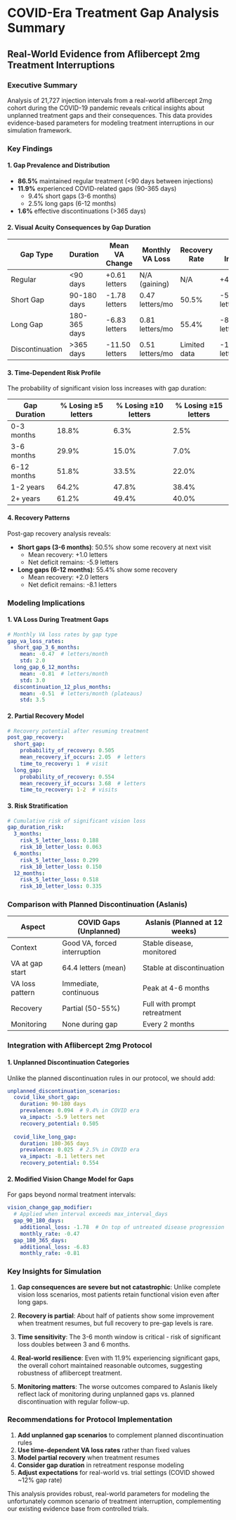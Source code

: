 # COVID-Era Treatment Gap Analysis Summary
## Real-World Evidence from Aflibercept 2mg Treatment Interruptions

### Executive Summary

Analysis of 21,727 injection intervals from a real-world aflibercept 2mg cohort during the COVID-19 pandemic reveals critical insights about unplanned treatment gaps and their consequences. This data provides evidence-based parameters for modeling treatment interruptions in our simulation framework.

### Key Findings

#### 1. Gap Prevalence and Distribution
- **86.5%** maintained regular treatment (<90 days between injections)
- **11.9%** experienced COVID-related gaps (90-365 days)
  - 9.4% short gaps (3-6 months)
  - 2.5% long gaps (6-12 months)
- **1.6%** effective discontinuations (>365 days)

#### 2. Visual Acuity Consequences by Gap Duration

| Gap Type | Duration | Mean VA Change | Monthly VA Loss | Recovery Rate | Net Impact |
|----------|----------|----------------|-----------------|---------------|------------|
| Regular | <90 days | +0.61 letters | N/A (gaining) | N/A | +4.0/year |
| Short Gap | 90-180 days | -1.78 letters | 0.47 letters/mo | 50.5% | -5.9 letters |
| Long Gap | 180-365 days | -6.83 letters | 0.81 letters/mo | 55.4% | -8.1 letters |
| Discontinuation | >365 days | -11.50 letters | 0.51 letters/mo | Limited data | -11.8 letters |

#### 3. Time-Dependent Risk Profile

The probability of significant vision loss increases with gap duration:

| Gap Duration | % Losing ≥5 letters | % Losing ≥10 letters | % Losing ≥15 letters |
|--------------|--------------------|--------------------|---------------------|
| 0-3 months | 18.8% | 6.3% | 2.5% |
| 3-6 months | 29.9% | 15.0% | 7.0% |
| 6-12 months | 51.8% | 33.5% | 22.0% |
| 1-2 years | 64.2% | 47.8% | 38.4% |
| 2+ years | 61.2% | 49.4% | 40.0% |

#### 4. Recovery Patterns

Post-gap recovery analysis reveals:
- **Short gaps (3-6 months)**: 50.5% show some recovery at next visit
  - Mean recovery: +1.0 letters
  - Net deficit remains: -5.9 letters
- **Long gaps (6-12 months)**: 55.4% show some recovery
  - Mean recovery: +2.0 letters
  - Net deficit remains: -8.1 letters

### Modeling Implications

#### 1. VA Loss During Treatment Gaps
```yaml
# Monthly VA loss rates by gap type
gap_va_loss_rates:
  short_gap_3_6_months:
    mean: -0.47  # letters/month
    std: 2.0
  long_gap_6_12_months:
    mean: -0.81  # letters/month
    std: 3.0
  discontinuation_12_plus_months:
    mean: -0.51  # letters/month (plateaus)
    std: 3.5
```

#### 2. Partial Recovery Model
```yaml
# Recovery potential after resuming treatment
post_gap_recovery:
  short_gap:
    probability_of_recovery: 0.505
    mean_recovery_if_occurs: 2.05  # letters
    time_to_recovery: 1  # visit
  long_gap:
    probability_of_recovery: 0.554
    mean_recovery_if_occurs: 3.68  # letters
    time_to_recovery: 1-2  # visits
```

#### 3. Risk Stratification
```yaml
# Cumulative risk of significant vision loss
gap_duration_risk:
  3_months:
    risk_5_letter_loss: 0.188
    risk_10_letter_loss: 0.063
  6_months:
    risk_5_letter_loss: 0.299
    risk_10_letter_loss: 0.150
  12_months:
    risk_5_letter_loss: 0.518
    risk_10_letter_loss: 0.335
```

### Comparison with Planned Discontinuation (Aslanis)

| Aspect | COVID Gaps (Unplanned) | Aslanis (Planned at 12 weeks) |
|--------|------------------------|-------------------------------|
| Context | Good VA, forced interruption | Stable disease, monitored |
| VA at gap start | 64.4 letters (mean) | Stable at discontinuation |
| VA loss pattern | Immediate, continuous | Peak at 4-6 months |
| Recovery | Partial (50-55%) | Full with prompt retreatment |
| Monitoring | None during gap | Every 2 months |

### Integration with Aflibercept 2mg Protocol

#### 1. Unplanned Discontinuation Categories
Unlike the planned discontinuation rules in our protocol, we should add:

```yaml
unplanned_discontinuation_scenarios:
  covid_like_short_gap:
    duration: 90-180 days
    prevalence: 0.094  # 9.4% in COVID era
    va_impact: -5.9 letters net
    recovery_potential: 0.505
    
  covid_like_long_gap:
    duration: 180-365 days
    prevalence: 0.025  # 2.5% in COVID era
    va_impact: -8.1 letters net
    recovery_potential: 0.554
```

#### 2. Modified Vision Change Model for Gaps

For gaps beyond normal treatment intervals:
```yaml
vision_change_gap_modifier:
  # Applied when interval exceeds max_interval_days
  gap_90_180_days:
    additional_loss: -1.78  # On top of untreated disease progression
    monthly_rate: -0.47
  gap_180_365_days:
    additional_loss: -6.83
    monthly_rate: -0.81
```

### Key Insights for Simulation

1. **Gap consequences are severe but not catastrophic**: Unlike complete vision loss scenarios, most patients retain functional vision even after long gaps.

2. **Recovery is partial**: About half of patients show some improvement when treatment resumes, but full recovery to pre-gap levels is rare.

3. **Time sensitivity**: The 3-6 month window is critical - risk of significant loss doubles between 3 and 6 months.

4. **Real-world resilience**: Even with 11.9% experiencing significant gaps, the overall cohort maintained reasonable outcomes, suggesting robustness of aflibercept treatment.

5. **Monitoring matters**: The worse outcomes compared to Aslanis likely reflect lack of monitoring during unplanned gaps vs. planned discontinuation with regular follow-up.

### Recommendations for Protocol Implementation

1. **Add unplanned gap scenarios** to complement planned discontinuation rules
2. **Use time-dependent VA loss rates** rather than fixed values
3. **Model partial recovery** when treatment resumes
4. **Consider gap duration** in retreatment response modeling
5. **Adjust expectations** for real-world vs. trial settings (COVID showed ~12% gap rate)

This analysis provides robust, real-world parameters for modeling the unfortunately common scenario of treatment interruption, complementing our existing evidence base from controlled trials.